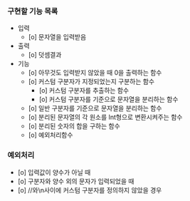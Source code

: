 ### 구현할 기능 목록

- 입력
    - [o] 문자열을 입력받음
- 출력
    - [o] 덧셈결과
- 기능
    - [o] 아무것도 입력받지 않았을 때 0을 출력하는 함수
    - [o] 커스텀 구분자가 지정되었는지 구분하는 함수
        - [o] 커스텀 구분자를 추출하는 함수
        - [o] 커스텀 구분자를 기준으로 문자열을 분리하는 함수
    - [o] 일반 구분자를 기준으로 문자열을 분리하는 함수
    - [o] 분리된 문자열의 각 원소를 Int형으로 변환시켜주는 함수
    - [o] 분리된 숫자의 합을 구하는 함수
    - [o] 예외처리함수

### 예외처리

- [o] 입력값이 양수가 아닐 때
- [o] 구분자와 양수 외의 문자가 입력되었을 때
- [o] //와\n사이에 커스텀 구분자를 정의하지 않았을 경우